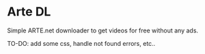 # Arte DL

Simple ARTE.net downloader to get videos for free without any ads.

TO-DO: add some css, handle not found errors, etc..
